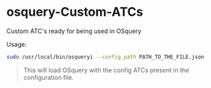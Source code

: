 # osquery-Custom-ATCs
Custom ATC's ready for being used in OSquery

Usage:
```sh
sudo /usr/local/bin/osqueryi --config_path PATH_TO_THE_FILE.json
```
> This will load OSquery with the config ATCs present in the configuration file.
